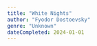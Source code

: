 ```yaml
---
title: "White Nights"
author: "Fyodor Dostoevsky"
genre: "Unknown"
dateCompleted: 2024-01-01
---
```


